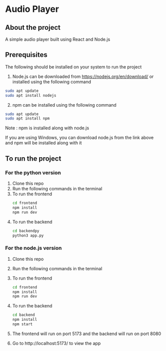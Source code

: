 # Audio Player

## About the project

A simple audio player built using React and Node.js

## Prerequisites
The following should be installed on your system to run the project
1. Node.js
can be downloaded from https://nodejs.org/en/download/
or installed using the following command
```bash
sudo apt update
sudo apt install nodejs
```
2. npm
can be installed using the following command
```bash
sudo apt update
sudo apt install npm
```
Note : npm is installed along with node.js


If you are using Windows, you can download node.js from the link above and npm will be installed along with it

## To run the project

### For the python version
1. Clone this repo
2. Run the following commands in the terminal
3. To run the frontend
   ```bash
   cd frontend
   npm install
   npm run dev
   ```
4. To run the backend
   ```bash
   cd backendpy
   python3 app.py
   ```

### For the node.js version
1. Clone this repo
2. Run the following commands in the terminal
3. To run the frontend
   ```bash
   cd frontend
   npm install
   npm run dev
   ```
4. To run the backend
   ```bash
   cd backend
   npm install
   npm start
   ```
   
5. The frontend will run on port 5173 and the backend will run on port 8080
6. Go to http://localhost:5173/ to view the app